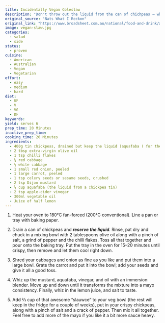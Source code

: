 ```yaml
---
title: Incidentally Vegan Coleslaw
description: "Don't throw out the liquid from the can of chichpeas — whip it up into a delicious 'slawce' dressing for this crunchy side salad."
original_source: "Nats What I Reckon"
original_link: "https://www.broadsheet.com.au/national/food-and-drink/article/recipe-nats-what-i-reckons-incidentally-vegan-street-coleslaw"
image: vegan-slaw.jpg
categories:
  - salad
  - side
status:
  - proven
cuisine:
  - American
  - Australian
  - Vegan
  - Vegetarian
effort:
  - easy
  - medium
  - hard
diet:
  - GF
  - V
  - VG
  - DF
keywords: 
yield: serves 6
prep_time: 20 Minutes
inactive_prep_time: 
cooking_time: 20 Minutes
ingredients:
  - 400g tin chickpeas, drained but keep the liquid (aquafaba ) for the mayo
  - 2 tbsp extra-virgin olive oil
  - 1 tsp chilli flakes
  - ¼ red cabbage
  - ¼ white cabbage
  - 1 small red onion, peeled 
  - 1 large carrot, peeled
  - 1 tsp celery seeds or sesame seeds, crushed
  - 2 tsp Dijon mustard
  - ⅓ cup aquafaba (the liquid from a chickpea tin)
  - 2 tsp apple-cider vinegar
  - 300ml vegetable oil
  - Juice of half lemon
---
```

1. Heat your oven to 180°C fan-forced (200°C conventional). Line a pan or tray with baking paper. 

2. Drain a can of chickpeas and ***reserve the liquid***. Rinse, pat dry and chuck in a mixing bowl with 2 tablespoons olive oil along with a pinch of salt, a grind of pepper and the chilli flakes. Toss all that together and pour onto the baking tray. Put the tray in the oven for 15–20 minutes until crispy, then remove and let them cool right down.

3. Shred your cabbages and onion as fine as you like and put them into a large bowl. Grate the carrot and put it into the bowl; add your seeds and give it all a good toss.

4. Whiz up the mustard, aquafaba, vinegar, and oil with an immersion blender. Move up and down until it transforms the mixture into a mayo consistency. Finally, whiz in the lemon juice, and salt to taste.

5. Add ⅔ cup of that awesome “slauwce” to your veg bowl (the rest will keep in the fridge for a couple of weeks), put in your crispy chickpeas, along with a pinch of salt and a crack of pepper. Then mix it all together. Feel free to add more of the mayo if you like it a bit more sauce heavy.